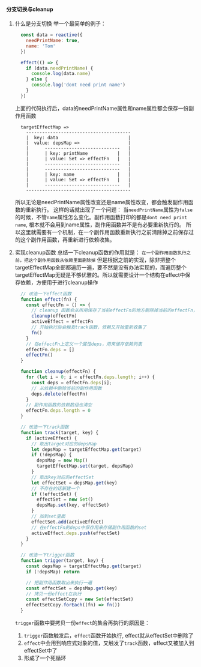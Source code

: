 #### 分支切换与cleanup

1. 什么是分支切换
    举一个最简单的例子：
    ```js
      const data = reactive({
        needPrintName: true,
        name: 'Tom'
      })

      effect(() => {
        if (data.needPrintName) {
          console.log(data.name)
        } else {
          console.log('dont need print name')
        }
      })
    ```
    上面的代码执行后，data的needPrintName属性和name属性都会保存一份副作用函数
    ```
      targetEffectMap =>
        ---------------------------------------
        |  key: data                          |
        |  value: depsMap =>                  |
        |      ----------------------------   |
        |      | key: printName           |   |
        |      | value: Set => effectFn   |   |
        |      ----------------------------   |
        |      ----------------------------   |
        |      | key: name                |   |
        |      | value: Set => effectFn   |   |
        |      ----------------------------   |
        ---------------------------------------

    ```
    所以无论是needPrintName属性改变还是name属性改变，都会触发副作用函数的重新执行。
    这样的话就出现了一个问题： 当`needPrintName`属性为`false`的时候，不管`name`属性怎么变化。副作用函数打印的都是`dont need print name`, 根本就不会用到name属性，副作用函数并不是有必要重新执行的。
    所以这里就需要有一个机制，在一个副作用函数重新执行之前清除掉之前保存过的这个副作用函数，再重新进行依赖收集。

2. 实现cleanup函数
    总结一下cleanup函数的作用就是：
    `在一个副作用函数执行之前，把这个副作用函数从依赖里面删除掉`
    但是根据之前的实现，除非把整个targetEffectMap全部都遍历一遍，要不然是没有办法实现的，而遍历整个targetEffectMap无疑是不够优雅的。所以就需要设计一个结构在effect中保存依赖，方便用于进行cleanup操作
    ```js
      // 改造一下effect函数
      function effect(fn) {
        const effectFn = () => {
          // cleanup 函数会从所用保存了当前effectFn的地方删除掉当前的effectFn，effectFn的deps也会清空，双向删除
          cleanup(effectFn)
          activeEffect = effectFn
          // 开始执行后会触发track函数，依赖又开始重新收集了
          fn()
        }
        // 在effectFn上定义一个属性deps，用来储存依赖列表
        effectFn.deps = []
        effectFn()
      }

      function cleanup(effectFn) {
        for (let i = 0; i < effectFn.deps.length; i++) {
          const deps = effectFn.deps[i];
          // 从依赖中删除当前的副作用函数
          deps.delete(effectFn)
        }
        // 副作用函数的依赖数组也清空
        effectFn.deps.length = 0
      }

      // 改造一下track函数
      function track(target, key) {
        if (activeEffect) {
          // 取出target对应的depsMap
          let depsMap = targetEffectMap.get(target)
          if (!depsMap) {
            depsMap = new Map()
            targetEffectMap.set(target, depsMap)
          }
          // 取出key对应的effectSet
          let effectSet = depsMap.get(key)
          // 不存在的话新建一个
          if (!effectSet) {
            effectSet = new Set()
            depsMap.set(key, effectSet)
          }
          // 加到set里面
          effectSet.add(activeEffect)
          // 在effectFn的deps中保存用来存储副作用函数的set
          activeEffect.deps.push(effectSet)
        }
      }

      // 改造一下trigger函数
      function trigger(target, key) {
        const depsMap = targetEffectMap.get(target)
        if (!depsMap) return

        // 把副作用函数取出来执行一遍
        const effectSet = depsMap.get(key)
        // 拷贝一份effect在执行
        const effectSetCopy = new Set(effectSet)
        effectSetCopy.forEach((fn) => fn())
      }

    ```

    `trigger`函数中要拷贝一份`effect`的集合再执行的原因是：
    1. `trigger`函数触发后，`effect`函数开始执行, effect就从effectSet中删除了
    2. `effect`中会用到响应式对象的值，又触发了`track`函数，effect又被加入到effectSet中了
    3. 形成了一个死循环

  
